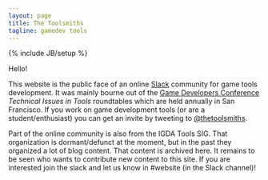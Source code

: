 ```yaml
---
layout: page
title: The Toolsmiths
tagline: gamedev tools
---
```

{% include JB/setup %}

Hello!

This website is the public face of an online [Slack](https://thetoolsmiths.slack.com) community for game tools development. It was mainly bourne out of the [Game Developers Conference](https://gdconf.com) _Technical Issues in Tools_ roundtables which are held annually in San Francisco. If you work on game development tools (or are a student/enthusiast) you can get an invite by tweeting to [@thetoolsmiths](https://twitter.com/thetoolsmiths).

Part of the online community is also from the IGDA Tools SIG. That organization is dormant/defunct at the moment, but in the past they organized a lot of blog content. That content is archived here. It remains to be seen who wants to contribute new content to this site. If you are interested join the slack and let us know in #website (in the Slack channel)!

<!-- <ul class="posts">
  {% for post in site.posts %}
    <li><span>{{ post.date | date_to_string }}</span> &raquo; <a href="{{ BASE_PATH }}{{ post.url }}">{{ post.title }}</a></li>
  {% endfor %}
</ul>
 -->